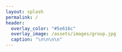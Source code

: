 ```yaml
---
layout: splash
permalink: /
header:
  overlay_color: "#5e616c"
  overlay_image: /assets/images/group.jpg
  caption: "\n\n\n\n"
---
```

